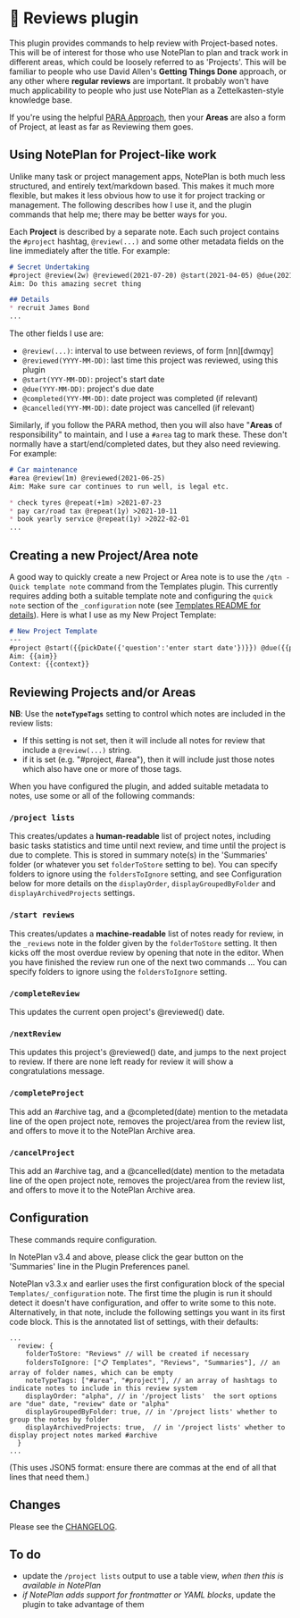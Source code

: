 # 🔬 Reviews  plugin
This plugin provides commands to help review with Project-based notes. This will be of interest for those who use NotePlan to plan and track work in different areas, which could be loosely referred to as 'Projects'. This will be familiar to people who use David Allen's **Getting Things Done** approach, or any other where **regular reviews** are important. It probably won't have much applicability to people who just use NotePlan as a Zettelkasten-style knowledge base.

If you're using the helpful [PARA Approach](https://fortelabs.co/blog/series/para/), then your **Areas** are also a form of Project, at least as far as Reviewing them goes.

## Using NotePlan for Project-like work
Unlike many task or project management apps, NotePlan is both much less structured, and entirely text/markdown based.  This makes it much more flexible, but makes it less obvious how to use it for project tracking or management.  The following describes how I use it, and the plugin commands that help me; there may be better ways for you.

Each **Project** is described by a separate note. Each such project contains the `#project` hashtag, `@review(...)` and some other metadata fields on the line immediately after the title.  For example:

```markdown
# Secret Undertaking
#project @review(2w) @reviewed(2021-07-20) @start(2021-04-05) @due(2021-11-30)
Aim: Do this amazing secret thing

## Details
* recruit James Bond
...
```

The other fields I use are:
- `@review(...)`: interval to use between reviews, of form [nn][dwmqy]
- `@reviewed(YYYY-MM-DD)`: last time this project was reviewed, using this plugin
- `@start(YYY-MM-DD)`: project's start date
- `@due(YYY-MM-DD)`: project's due date
- `@completed(YYY-MM-DD)`: date project was completed (if relevant)
- `@cancelled(YYY-MM-DD)`: date project was cancelled (if relevant)

Similarly, if you follow the PARA method, then you will also have "**Areas** of responsibility" to maintain, and I use a `#area` tag to mark these. These don't normally have a start/end/completed dates, but they also need reviewing.  For example:

```markdown
# Car maintenance
#area @review(1m) @reviewed(2021-06-25)
Aim: Make sure car continues to run well, is legal etc.

* check tyres @repeat(+1m) >2021-07-23
* pay car/road tax @repeat(1y) >2021-10-11
* book yearly service @repeat(1y) >2022-02-01
...
```

## Creating a new Project/Area note
A good way to quickly create a new Project or Area note is to use the `/qtn - Quick template note` command from the Templates plugin. This currently requires adding both a suitable template note and configuring the `quick note` section of the `_configuration` note (see [Templates README for details](https://github.com/NotePlan/plugins/tree/main/nmn.Templates/)).  Here is what I use as my New Project Template:
```markdown
# New Project Template
---
#project @start({{pickDate({'question':'enter start date'})}}) @due({{pickDate({'question':'enter due date'})}}) @review({{pickDateInterval({'question':'enter review interval'})}})
Aim: {{aim}}
Context: {{context}}
```

## Reviewing Projects and/or Areas
**NB**: Use the **`noteTypeTags`** setting to control which notes are included in the review lists:
- If this setting is not set, then it will include all notes for review that include a `@review(...)` string.
- if it is set (e.g. "#project, #area"), then it will include just those notes which also have one or more of those tags.

When you have configured the plugin, and added suitable metadata to notes, use some or all of the following commands:

### `/project lists`
This creates/updates a **human-readable** list of project notes, including basic tasks statistics and time until next review, and time until the project is due to complete. This is stored in summary note(s) in the 'Summaries' folder (or whatever you set `folderToStore` setting to be).
You can specify folders to ignore using the `foldersToIgnore` setting, and see Configuration below for more details on the `displayOrder`, `displayGroupedByFolder` and `displayArchivedProjects` settings.

### `/start reviews`
This creates/updates a **machine-readable** list of notes ready for review, in the `_reviews` note in the folder given by the `folderToStore` setting. It then kicks off the most overdue review by opening that note in the editor. When you have finished the review run one of the next two commands ...
You can specify folders to ignore using the `foldersToIgnore` setting.

### `/completeReview`
This updates the current open project's @reviewed() date.

### `/nextReview`
This updates this project's @reviewed() date, and jumps to the next project to review. If there are none left ready for review it will show a congratulations message.

### `/completeProject`
This add an #archive tag, and a @completed(date) mention to the metadata line of the open project note, removes the project/area from the review list, and offers to move it to the NotePlan Archive area.

### `/cancelProject`
This add an #archive tag, and a @cancelled(date) mention to the metadata line of the open project note, removes the project/area from the review list, and offers to move it to the NotePlan Archive area.

## Configuration
These commands require configuration.

In NotePlan v3.4 and above, please click the gear button on the 'Summaries' line in the Plugin Preferences panel.

NotePlan v3.3.x and earlier uses the first configuration block of the special `Templates/_configuration` note. The first time the plugin is run it should detect it doesn't have configuration, and offer to write some to this note. Alternatively, in that note, include the following settings you want in its first code block. This is the annotated list of settings, with their defaults:

```jsonc
...
  review: {
    folderToStore: "Reviews" // will be created if necessary
    foldersToIgnore: ["📋 Templates", "Reviews", "Summaries"], // an array of folder names, which can be empty
    noteTypeTags: ["#area", "#project"], // an array of hashtags to indicate notes to include in this review system
    displayOrder: "alpha", // in '/project lists'  the sort options  are "due" date, "review" date or "alpha"
    displayGroupedByFolder: true, // in '/project lists' whether to group the notes by folder
    displayArchivedProjects: true,  // in '/project lists' whether to display project notes marked #archive
  }
...
```
(This uses JSON5 format: ensure there are commas at the end of all that lines that need them.)

## Changes
Please see the [CHANGELOG](CHANGELOG.md).

## To do
- update the `/project lists` output to use a table view, _when then this is available in NotePlan_
- _if NotePlan adds support  for frontmatter or YAML blocks_, update the plugin to take advantage of them
